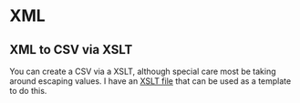 # XML



## XML to CSV via XSLT

You can create a CSV via a XSLT, although special care most be taking around escaping values.  I have an [XSLT file](csv.xslt) that can be used as a template to do this.
